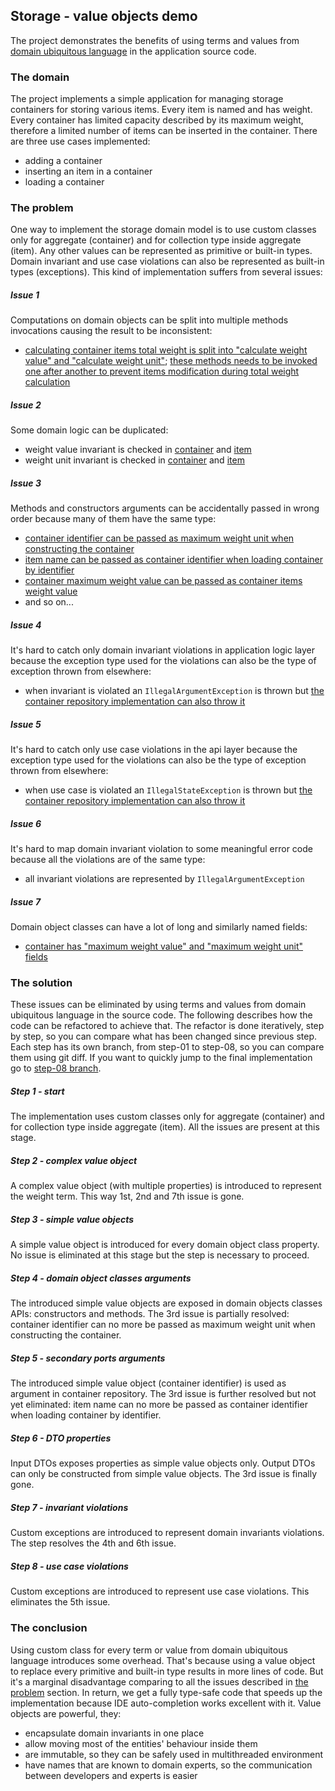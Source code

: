 ## Storage - value objects demo
The project demonstrates the benefits of using terms and values from [domain ubiquitous language](https://martinfowler.com/bliki/UbiquitousLanguage.html) in the application source code.

### The domain
The project implements a simple application for managing storage containers for storing various items.
Every item is named and has weight.
Every container has limited capacity described by its maximum weight, therefore a limited number of items can be inserted in the container.
There are three use cases implemented:
- adding a container
- inserting an item in a container
- loading a container

### The problem
One way to implement the storage domain model is to use custom classes only for aggregate (container) and for collection type inside aggregate (item).
Any other values can be represented as primitive or built-in types.
Domain invariant and use case violations can also be represented as built-in types (exceptions).
This kind of implementation suffers from several issues:

##### Issue 1
Computations on domain objects can be split into multiple methods invocations causing the result to be inconsistent:
- [calculating container items total weight is split into "calculate weight value" and "calculate weight unit"](https://github.com/mkopylec/storage-value-objects-demo/blob/step-01/src/main/kotlin/com/github/mkopylec/storage/core/container/Container.kt#L28-L32);
  [these methods needs to be invoked one after another to prevent items modification during total weight calculation](https://github.com/mkopylec/storage-value-objects-demo/blob/step-01/src/main/kotlin/com/github/mkopylec/storage/core/ContainerLoader.kt#L18-L19)

##### Issue 2
Some domain logic can be duplicated:
- weight value invariant is checked in [container](https://github.com/mkopylec/storage-value-objects-demo/blob/step-01/src/main/kotlin/com/github/mkopylec/storage/core/container/Container.kt#L19) and [item](https://github.com/mkopylec/storage-value-objects-demo/blob/step-01/src/main/kotlin/com/github/mkopylec/storage/core/container/Item.kt#L21)
- weight unit invariant is checked in [container](https://github.com/mkopylec/storage-value-objects-demo/blob/step-01/src/main/kotlin/com/github/mkopylec/storage/core/container/Container.kt#L20) and [item](https://github.com/mkopylec/storage-value-objects-demo/blob/step-01/src/main/kotlin/com/github/mkopylec/storage/core/container/Item.kt#L22)

##### Issue 3
Methods and constructors arguments can be accidentally passed in wrong order because many of them have the same type:
- [container identifier can be passed as maximum weight unit when constructing the container](https://github.com/mkopylec/storage-value-objects-demo/blob/step-01/src/main/kotlin/com/github/mkopylec/storage/core/container/Containers.kt#L11)
- [item name can be passed as container identifier when loading container by identifier](https://github.com/mkopylec/storage-value-objects-demo/blob/step-01/src/main/kotlin/com/github/mkopylec/storage/core/container/Containers.kt#L15)
- [container maximum weight value can be passed as container items weight value](https://github.com/mkopylec/storage-value-objects-demo/blob/step-01/src/main/kotlin/com/github/mkopylec/storage/core/ContainerLoader.kt#L14)
- and so on...

##### Issue 4
It's hard to catch only domain invariant violations in application logic layer because the exception type used for the violations can also be the type of exception thrown from elsewhere:
- when invariant is violated an `IllegalArgumentException` is thrown but [the container repository implementation can also throw it](https://github.com/mkopylec/storage-value-objects-demo/blob/step-01/src/main/kotlin/com/github/mkopylec/storage/core/container/ContainerRepository.kt#L5-L6)

##### Issue 5
It's hard to catch only use case violations in the api layer because the exception type used for the violations can also be the type of exception thrown from elsewhere:
- when use case is violated an `IllegalStateException` is thrown but [the container repository implementation can also throw it](https://github.com/mkopylec/storage-value-objects-demo/blob/step-01/src/main/kotlin/com/github/mkopylec/storage/core/container/ContainerRepository.kt#L5-L6)

##### Issue 6
It's hard to map domain invariant violation to some meaningful error code because all the violations are of the same type:
- all invariant violations are represented by `IllegalArgumentException`

##### Issue 7
Domain object classes can have a lot of long and similarly named fields:
- [container has "maximum weight value" and "maximum weight unit" fields](https://github.com/mkopylec/storage-value-objects-demo/blob/step-01/src/main/kotlin/com/github/mkopylec/storage/core/container/Container.kt#L10-L11)

### The solution
These issues can be eliminated by using terms and values from domain ubiquitous language in the source code.
The following describes how the code can be refactored to achieve that.
The refactor is done iteratively, step by step, so you can compare what has been changed since previous step.
Each step has its own branch, from step-01 to step-08, so you can compare them using git diff.
If you want to quickly jump to the final implementation go to [step-08 branch](https://github.com/mkopylec/storage-value-objects-demo/tree/step-08).

##### Step 1 - start
The implementation uses custom classes only for aggregate (container) and for collection type inside aggregate (item).
All the issues are present at this stage.

##### Step 2 - complex value object
A complex value object (with multiple properties) is introduced to represent the weight term.
This way 1st, 2nd and 7th issue is gone.

##### Step 3 - simple value objects
A simple value object is introduced for every domain object class property.
No issue is eliminated at this stage but the step is necessary to proceed.

##### Step 4 - domain object classes arguments
The introduced simple value objects are exposed in domain objects classes APIs: constructors and methods.
The 3rd issue is partially resolved: container identifier can no more be passed as maximum weight unit when constructing the container.

##### Step 5 - secondary ports arguments
The introduced simple value object (container identifier) is used as argument in container repository.
The 3rd issue is further resolved but not yet eliminated: item name can no more be passed as container identifier when loading container by identifier.

##### Step 6 - DTO properties
Input DTOs exposes properties as simple value objects only.
Output DTOs can only be constructed from simple value objects.
The 3rd issue is finally gone.

##### Step 7 - invariant violations
Custom exceptions are introduced to represent domain invariants violations.
The step resolves the 4th and 6th issue.

##### Step 8 - use case violations
Custom exceptions are introduced to represent use case violations.
This eliminates the 5th issue.

### The conclusion
Using custom class for every term or value from domain ubiquitous language introduces some overhead.
That's because using a value object to replace every primitive and built-in type results in more lines of code.
But it's a marginal disadvantage comparing to all the issues described in [the problem](#the-problem) section.
In return, we get a fully type-safe code that speeds up the implementation because IDE auto-completion works excellent with it.
Value objects are powerful, they:
- encapsulate domain invariants in one place
- allow moving most of the entities' behaviour inside them
- are immutable, so they can be safely used in multithreaded environment
- have names that are known to domain experts, so the communication between developers and experts is easier
